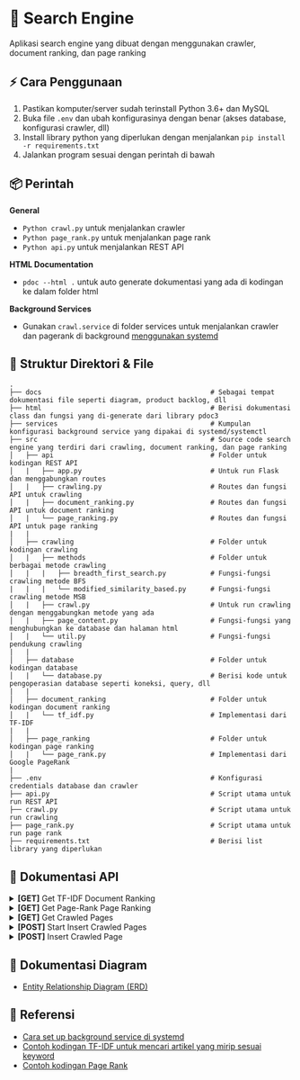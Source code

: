 # :beginner: Search Engine

Aplikasi search engine yang dibuat dengan menggunakan crawler, document ranking, dan page ranking

## :zap: Cara Penggunaan

1. Pastikan komputer/server sudah terinstall Python 3.6+ dan MySQL
2. Buka file `.env` dan ubah konfigurasinya dengan benar (akses database, konfigurasi crawler, dll)
3. Install library python yang diperlukan dengan menjalankan `pip install -r requirements.txt`
4. Jalankan program sesuai dengan perintah di bawah

## :package: Perintah

**General**

- `Python crawl.py` untuk menjalankan crawler
- `Python page_rank.py` untuk menjalankan page rank
- `Python api.py` untuk menjalankan REST API

**HTML Documentation**

- `pdoc --html .` untuk auto generate dokumentasi yang ada di kodingan ke dalam folder html

**Background Services**

- Gunakan `crawl.service` di folder services untuk menjalankan crawler dan pagerank di background [menggunakan systemd](https://medium.com/codex/setup-a-python-script-as-a-service-through-systemctl-systemd-f0cc55a42267)

## :file_folder: Struktur Direktori & File

    .
    ├── docs                                          # Sebagai tempat dokumentasi file seperti diagram, product backlog, dll
    ├── html                                          # Berisi dokumentasi class dan fungsi yang di-generate dari library pdoc3
    ├── services                                      # Kumpulan konfigurasi background service yang dipakai di systemd/systemctl
    ├── src                                           # Source code search engine yang terdiri dari crawling, document ranking, dan page ranking
    │   ├── api                                       # Folder untuk kodingan REST API
    │   |   ├── app.py                                # Untuk run Flask dan menggabungkan routes
    │   |   ├── crawling.py                           # Routes dan fungsi API untuk crawling
    │   |   ├── document_ranking.py                   # Routes dan fungsi API untuk document ranking
    │   |   └── page_ranking.py                       # Routes dan fungsi API untuk page ranking
    |   |
    │   ├── crawling                                  # Folder untuk kodingan crawling
    │   |   ├── methods                               # Folder untuk berbagai metode crawling
    │   |   |   ├── breadth_first_search.py           # Fungsi-fungsi crawling metode BFS
    |   |   |   └── modified_similarity_based.py      # Fungsi-fungsi crawling metode MSB
    │   |   ├── crawl.py                              # Untuk run crawling dengan menggabungkan metode yang ada
    │   |   ├── page_content.py                       # Fungsi-fungsi yang menghubungkan ke database dan halaman html
    │   |   └── util.py                               # Fungsi-fungsi pendukung crawling
    |   |
    │   ├── database                                  # Folder untuk kodingan database
    │   |   └── database.py                           # Berisi kode untuk pengoperasian database seperti koneksi, query, dll
    |   |
    │   ├── document_ranking                          # Folder untuk kodingan document ranking
    │   |   └── tf_idf.py                             # Implementasi dari TF-IDF
    |   |
    │   ├── page_ranking                              # Folder untuk kodingan page ranking
    │   |   └── page_rank.py                          # Implementasi dari Google PageRank
    |
    ├── .env                                          # Konfigurasi credentials database dan crawler
    ├── api.py                                        # Script utama untuk run REST API
    ├── crawl.py                                      # Script utama untuk run crawling
    ├── page_rank.py                                  # Script utama untuk run page rank
    ├── requirements.txt                              # Berisi list library yang diperlukan

## :wrench: Dokumentasi API

<details>
<summary><b>[GET]</b> Get TF-IDF Document Ranking</summary>

- **URL**: `/api/v1.0/document_ranking/tf_idf?keyword=barcelona`

- **Method**: `GET`

- **Response**:

```json
{
  "data": [
    {
      "id_tfidf": 3378,
      "keyword": "barcelona",
      "tfidf_score": 0.3666888423866252,
      "url": "https://www.indosport.com/sepakbola/20220818/kejam-demi-bisa-daftarkan-pemain-baru-barcelona-bakal-phk-2-pemain-terbuangnya"
    },
    {
      "id_tfidf": 3379,
      "keyword": "barcelona",
      "tfidf_score": 0.3543321877907969,
      "url": "https://www.indosport.com/tag/194/barcelona"
    }
  ],
  "message": "Sukses",
  "ok": true
}
```

</details>

<details>
<summary><b>[GET]</b> Get Page-Rank Page Ranking</summary>

- **URL**: `/api/v1.0/page_ranking/page_rank`

- **Method**: `GET`

- **Response**:

```json
{
  "data": [
    {
      "id_pagerank": 1,
      "pagerank_score": 0.0017783111027720113,
      "url": "https://www.indosport.com"
    },
    {
      "id_pagerank": 256,
      "pagerank_score": 0.0002961208172934557,
      "url": "https://www.curiouscuisiniere.com/about/privacy-policy"
    }
  ],
  "message": "Sukses",
  "ok": true
}
```

</details>

<details>
<summary><b>[GET]</b> Get Crawled Pages</summary>

- **URL**: `/api/v1.0/crawling/pages` or `/api/v1.0/crawling/pages?start=0&length=999`

- **Method**: `GET`

- **Response**:

```json
{
  "data": [
    {
      "content_text": "Anies Siapkan Hunian Kelas Menengah,Alaspadu dan Rumapadu,",
      "crawl_id": 1,
      "created_at": "2022-08-20 02:41:49",
      "description": "CNNIndonesia.com menyajikan berita Terbaru, Terkini Indonesia seputar nasional, politik, ekonomi, internasional, olahraga, teknologi, hiburan, gaya hidup.",
      "duration_crawl": "0:00:00",
      "hot_url": 0,
      "size_bytes": 121345,
      "html5": 1,
      "id_information": 2682,
      "keywords": "cnn, cnn indonesia, indonesia, berita, berita terbaru, berita terkini, berita indonesia, berita dunia, berita nasional, berita politik, berita ekonomi, berita internasional, berita olahraga",
      "model_crawl": "BFS crawling",
      "title": "CNN Indonesia | Berita Terbaru, Terkini Indonesia, Dunia",
      "url": "https://www.cnnindonesia.com/features"
    },
    {
      "content_text": "Anies Siapkan Hunian Kelas Menengah,Alaspadu dan Rumapadu,",
      "crawl_id": 1,
      "created_at": "2022-08-20 02:41:50",
      "description": "CNNIndonesia.com menyajikan berita terbaru, terkini Indonesia, dunia, seputar politik, hukum kriminal, peristiwa",
      "duration_crawl": "0:00:01",
      "hot_url": 0,
      "size_bytes": 121345,
      "html5": 1,
      "id_information": 2683,
      "keywords": "berita nasional terbaru, berita politik nasional, Berita Terkini, Berita Hari Ini, Breaking News, News Today, News, Hot News, Berita Nasional, Berita politik, Berita kriminal, Berita Hukum, Berita Pemerintahan, Berita Harian, Berita Akurat, Berita Tepercaya",
      "model_crawl": "BFS crawling",
      "title": "CNN Indonesia | Berita Terkini Nasional",
      "url": "https://www.cnnindonesia.com/nasional"
    }
  ],
  "message": "Sukses",
  "ok": true
}
```

</details>

<details>
<summary><b>[POST]</b> Start Insert Crawled Pages</summary>

- **URL**: `/api/v1.0/crawling/start_insert`

- **Method**: `POST`

- **Request Payload**:

```json
{
  "start_urls": "https://www.indosport.com https://detik.com https://www.curiouscuisiniere.com",
  "keyword": "",
  "duration_crawl": 28800
}
```

- **Response**:

```json
{
  "data": {
    "id_crawling": 3
  },
  "message": "Sukses",
  "ok": true
}
```

</details>

<details>
<summary><b>[POST]</b> Insert Crawled Page</summary>

- **URL**: `/api/v1.0/crawling/insert_page`

- **Method**: `POST`

- **Request Payload**:

```json
{
  "page_information": {
    "crawl_id": 3,
    "url": "https://www.indosport.com",
    "html5": 0,
    "title": "INDOSPORT - Berita Olahraga Terkini dan Sepak Bola Indonesia",
    "description": "INDOSPORT.com – Portal Berita Olahraga dan Sepakbola. Menyajikan berita bola terkini, hasil pertandingan, prediksi dan jadwal pertandingan, Liga 1, Liga Inggris, Liga Spanyol, Liga Italia, Liga Champions.",
    "keywords": "Jadwal Pertandingan, Hasil Pertandingan, Klasemen, Prediksi Pertandingan, Liga 1, Liga Inggris, Sepakbola, Liga Champions, Liga Spanyol, Liga Italia, Badminton, Bulutangkis, Link Live Streaming, MotoGP, Berita Sepakbola, Piala Dunia, Tempat Olahraga, Olahraga, Berita Bola, Esport, Basketball.",
    "content_text": "Jumat,19 Agustus 2022 21:05 WIB 3 Bintang Murah dengan Statistik Lebih Mentereng dari Casemiro yang Bisa Dilirik Man United Jumat,19 Agustus 2022 19:32 WIB 4 Kali Dipecat Termasuk saat Latih Timnas Indonesia,Mampukah Luis Milla Bawa Persib Berprestasi? Jumat,19 Agustus 2022 18:42 WIB Resmi Latih Persib,Ini 3 Prestasi Mentereng Luis 13:45 WIB Potret Kemenangan Dramatis PSM Makassar Atas RANS Nusantara di Liga 1 Liga Indonesia |  Minggu,24 Juli 2022 21:13 WIB Kemegahan dan Fasilitas Mewah Stadion JIS di Hari Launching       Tentang Indosport Redaksi Karir Pedoman Media Siber SOP Perlindungan Wartawan Iklan & Kerjasama RSS Copyright © 2012 - 2022 INDOSPORT. All rights reserved",
    "hot_url": 0,
    "size_bytes": 121345,
    "model_crawl": "BFS Crawling",
    "duration_crawl": 28800
  },
  "page_forms": [
    {
      "url": "https://www.indosport.com",
      "form": "<form action='https://www.indosport.com/search' method='get'></form>"
    },
    {
      "url": "https://www.indosport.com",
      "form": "<form action='https://www.indosport.com/searchv2' method='post'></form>"
    }
  ],
  "page_images": [
    {
      "url": "https://www.indosport.com",
      "image": "<img alt='' height='1' src='https://certify.alexametrics.com/atrk.gif?account=/HVtm1akKd607i' style='display:none' width='1'/>"
    },
    {
      "url": "https://www.indosport.com",
      "image": "<img alt='' height='1' src='https://sb.scorecardresearch.com/blabla.jpeg' style='display:none' width='1'/>"
    }
  ],
  "page_linking": [
    {
      "crawl_id": 3,
      "url": "https://www.indosport.com",
      "outgoing_link": "https://www.indosport.com/sepakbola"
    },
    {
      "crawl_id": 1,
      "url": "https://www.indosport.com",
      "outgoing_link": "https://www.indosport.com/liga-spanyol"
    }
  ],
  "page_list": [
    {
      "url": "https://www.indosport.com",
      "list": "<li class='bc_home'><a href='https://www.indosport.com'><i class='sprite sprite-mobile sprite-icon_home icon-sidebar'></i></li>"
    },
    {
      "url": "https://www.indosport.com",
      "list": "<li class='bc_home'><a href='https://www.indosport.com'><i class='sprite sprite-mobile sprite-icon_home icon-sidebar'></i></li>"
    }
  ],
  "page_scripts": [
    {
      "url": "https://www.indosport.com",
      "script": "<script type='text/javascript'>window.ga=window.ga||function(){(ga.q=ga.q||[]).push(arguments)};ga.l=+new Date;</script>"
    },
    {
      "url": "https://www.indosport.com",
      "script": "<script type='text/javascript'>window.ga=window.bc||function(){(ga.q=ga.q||[]).push(arguments)};ga.l=+new Date;</script>"
    }
  ],
  "page_styles": [
    {
      "url": "https://www.indosport.com",
      "style": "<style>.bn_skin{z-index: 2 !important;}</style>"
    },
    {
      "url": "https://www.indosport.com",
      "style": "<style>.bn_skin{z-index: 115 !important;}</style>"
    }
  ],
  "page_tables": [
    {
      "url": "https://www.indosport.com",
      "table_str": "<table class='table'><thead><tr><th class='waktu'>Waktu</th><th class='pertandingan'>Pertandingan</th><th class='tv'>Live TV</th></tr></thead><tbody></tr></tbody></table>"
    },
    {
      "url": "https://www.indosport.com",
      "table_str": "<table class='table'><thead><tr><th class='waktu'>Waktu</th><th class='pertandingan'>Pertandingan</th><th class='tv'>Live TV</th></tr></thead><tbody></tr></tbody></table>"
    }
  ]
}
```

- **Response**:

```json
{
  "message": "Sukses",
  "ok": true
}
```

</details>

## :notebook: Dokumentasi Diagram

- [Entity Relationship Diagram (ERD)](https://dbdiagram.io/d/62622c031072ae0b6acb52f0)

## :page_facing_up: Referensi

- [Cara set up background service di systemd](https://medium.com/codex/setup-a-python-script-as-a-service-through-systemctl-systemd-f0cc55a42267)
- [Contoh kodingan TF-IDF untuk mencari artikel yang mirip sesuai keyword](https://www.kaggle.com/code/yclaudel/find-similar-articles-with-tf-idf)
- [Contoh kodingan Page Rank](https://github.com/nicholaskajoh/devsearch/blob/f6d51fc478e5bae68e4ba32f3299ab20c0ffa033/devsearch/pagerank.py)

